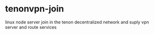 # tenonvpn-join
linux node server join in the tenon decentralized network and suply vpn server and route services
